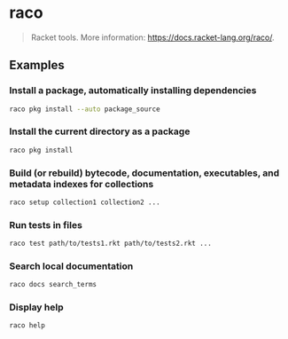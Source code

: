 # raco

> Racket tools. More information: <https://docs.racket-lang.org/raco/>.

## Examples

### Install a package, automatically installing dependencies

```bash
raco pkg install --auto package_source
```

### Install the current directory as a package

```bash
raco pkg install
```

### Build (or rebuild) bytecode, documentation, executables, and metadata indexes for collections

```bash
raco setup collection1 collection2 ...
```

### Run tests in files

```bash
raco test path/to/tests1.rkt path/to/tests2.rkt ...
```

### Search local documentation

```bash
raco docs search_terms
```

### Display help

```bash
raco help
```
